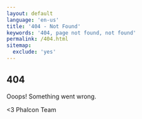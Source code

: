 ```yaml
---
layout: default
language: 'en-us'
title: '404 - Not Found'
keywords: '404, page not found, not found'
permalink: /404.html
sitemap:
  exclude: 'yes'
---
```


## 404

Ooops! Something went wrong.

<3 Phalcon Team
